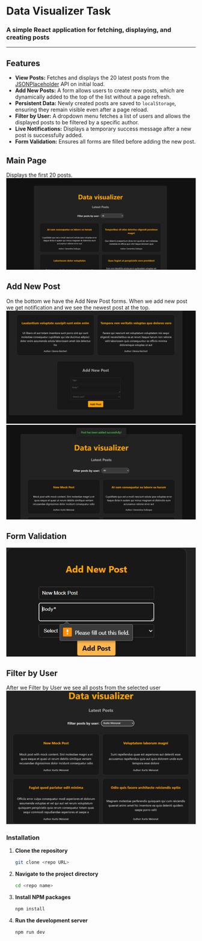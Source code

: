 # Data Visualizer Task

### A simple React application for fetching, displaying, and creating posts

---

## Features

- **View Posts:** Fetches and displays the 20 latest posts from the [JSONPlaceholder](https://jsonplaceholder.typicode.com/) API on initial load.
- **Add New Posts:** A form allows users to create new posts, which are dynamically added to the top of the list without a page refresh.
- **Persistent Data:** Newly created posts are saved to `localStorage`, ensuring they remain visible even after a page reload.
- **Filter by User:** A dropdown menu fetches a list of users and allows the displayed posts to be filtered by a specific author.
- **Live Notifications:** Displays a temporary success message after a new post is successfully added.
- **Form Validation:** Ensures all forms are filled before adding the new post.

## Main Page

Displays the first 20 posts.
![alt text](image-1.png)

## Add New Post

On the bottom we have the Add New Post forms.
When we add new post we get notification and we see the newest post at the top.
![alt text](image-2.png)
![alt text](image-3.png)

## Form Validation

![alt text](image-5.png)

## Filter by User

After we Filter by User we see all posts from the selected user
![alt text](image-4.png)

### Installation

1.  **Clone the repository**
    ```sh
    git clone <repo URL>
    ```
2.  **Navigate to the project directory**
    ```sh
    cd <repo name>
    ```
3.  **Install NPM packages**
    ```sh
    npm install
    ```
4.  **Run the development server**
    ```sh
    npm run dev
    ```
